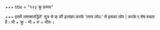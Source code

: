 +++
title = "१२३ क्रु प्रत्यय"

+++
इसमें लशक्वतद्धिते' सूत्र से क् की इत्संज्ञा करके 'तस्य लोप:' से इसका लोप | करके ए शेष बचता है। भी + क्रु - भी + रु = भीरुः।